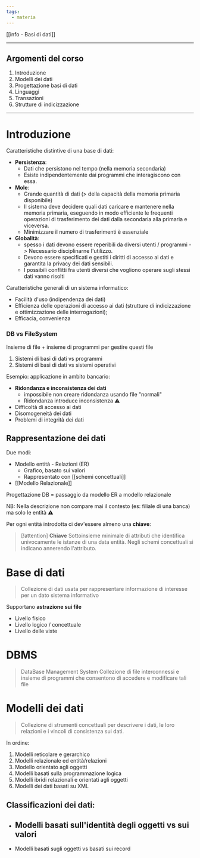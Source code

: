 ```yaml
---
tags:
  - materia
---
```

[[info - Basi di dati]]

---
## Argomenti del corso
1. Introduzione
2. Modelli dei dati 
3. Progettazione basi di dati 
4. Linguaggi
5. Transazioni
6. Strutture di indicizzazione

---

# Introduzione
Caratteristiche distintive di una base di dati: 
- **Persistenza**: 
	- Dati che persistono nel tempo (nella memoria secondaria)
	- Esiste indipendentemente dai programmi che interagiscono con essa. 
- **Mole**:
	- Grande quantità di dati (> della capacità della memoria primaria disponibile)
	- Il sistema deve decidere quali dati caricare e mantenere nella memoria primaria, eseguendo in modo efficiente le frequenti operazioni di trasferimento dei dati dalla secondaria alla primaria e viceversa. 
	- Minimizzare il numero di trasferimenti è essenziale 
- **Globalità**:
	- spesso i dati devono essere reperibili da diversi utenti / programmi -> Necessario disciplinarne l'utilizzo. 
	- Devono essere specificati e gestiti i diritti di accesso ai dati e garantita la privacy dei dati sensibili. 
	- I possibili conflitti fra utenti diversi che vogliono operare sugli stessi dati vanno risolti 

Caratteristiche generali di un sistema informatico:
- Facilità d'uso (indipendenza dei dati)
- Efficienza delle operazioni di accesso ai dati (strutture di indicizzazione e ottimizzazione delle interrogazioni);
- Efficacia, convenienza

###  DB vs FileSystem
 
 Insieme di file + insieme di programmi per gestire questi file

1. Sistemi di basi di dati vs programmi
2. Sistemi di basi di dati vs sistemi operativi 

Esempio: applicazione in ambito bancario: 
- **Ridondanza e inconsistenza dei dati** 
	- impossibile non creare ridondanza usando file "normali"
	- Ridondanza introduce inconsistenza ⚠️
- Difficoltà di accesso ai dati 
- Disomogeneità dei dati 
- Problemi di integrità dei dati 

## Rappresentazione dei dati 
Due modi: 
- Modello entità - Relazioni (ER)
	- Grafico, basato sui valori 
	- Rappresentato con [[schemi concettuali]] 
- [[Modello Relazionale]] 

Progettazione DB = passaggio da modello ER a modello relazionale 

NB: Nella descrizione non compare mai il contesto (es: filiale di una banca) ma solo le entità ⚠️ 

Per ogni entità introdotta ci dev'essere almeno una **chiave**: 

> [!attention]  **Chiave** 
 > Sottoinsieme minimale di attributi che identifica univocamente le istanze di una data entità. 
 > Negli schemi concettuali si indicano annerendo l'attributo. 

# Base di dati 
> Collezione di dati usata per rappresentare informazione di interesse per un dato sistema informativo 

Supportano **astrazione sui file**
- Livello fisico 
- Livello logico / concettuale
- Livello delle viste

# DBMS
> DataBase Management System
> Collezione di file interconnessi e insieme di programmi che consentono di accedere e modificare tali file 

# Modelli dei dati 

> Collezione di strumenti concettuali per descrivere i dati, le loro relazioni e i vincoli di consistenza sui dati. 

In ordine: 
1. Modelli reticolare e gerarchico
2. Modelli relazionale ed entità/relazioni
3. Modello orientato agli oggetti
4. Modelli basati sulla programmazione logica
5. Modelli ibridi relazionali e orientati agli oggetti
6. Modelli dei dati basati su XML

## Classificazioni dei dati: 
- Modelli basati sull'identità degli oggetti vs sui valori 
	- 
- Modelli basati sugli oggetti vs basati sui record 